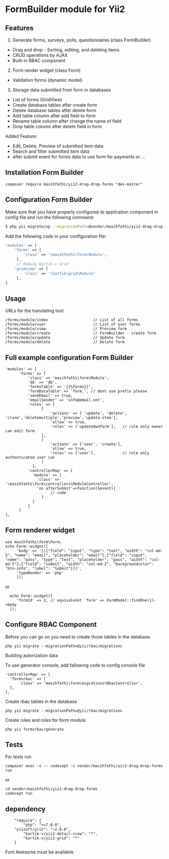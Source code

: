 FormBuilder module for Yii2
===================

## Features


1. Generate forms, surveys, polls, questionnaires (class FormBuilder)
 * Drag and drop - Sorting, editing, and deleting items
 * CRUD operations by AJAX
 * Built-in RBAC component

 
2. Form render  widget (class Form)
 * Validation forms (dynamic model)

3. Storage data submitted from form in databases
 * List of forms (GridView)
 * Create database tables after create form 
 * Delete database tables after delete form
 * Add table column after add field to form 
 * Rename table column after change the name of field
 * Drop table column after delete field in form

Added Feature:
* Edit, Delete, Preview of submitted item data
* Search and filter submitted item data
* after submit event for forms data to use form for payments or ...

## Installation Form Builder
```
composer require masihfathi/yii2-drag-drop-forms "dev-master"
```

## Configuration Form Builder
Make sure that you have properly configured `db` application component in config file and run the following command:
```bash
$ php yii migrate/up --migrationPath=@vendor/masihfathi/yii2-drag-drop-forms/migrations
```

Add the following code in your configuration file:
```php
'modules' => [
    'forms' => [
        'class' => '\masihfathi\form\Module',
     ],
     // Module Kartik-v Grid
    'gridview' => [
        'class' => '\kartik\grid\Module'
     ], 
]
```

##  Usage
URLs for the translating tool:

```
/forms/module/index                    // List of all forms                     
/forms/module/user                     // List of user forms
/forms/module/view                     // Preview form
/forms/module/create                   // FormBuilder - create form
/forms/module/update                   // Update form 
/forms/module/delete                   // Delete form
```

## Full example configuration Form Builder

```
'modules' => [
      'forms' => [
          'class' => 'masihfathi\form\Module',
          'db' => 'db',
          'formsTable' => '{{%forms}}',
          'formDataTable' => 'form_', // dont use prefix please
          'sendEmail' => true, 
          'emailSender' => 'info@email.net',
          'rules' => [
                [
                    'actions' => [ 'update', 'delete', 'clone','deletemultiple','preview','update-item'],
                    'allow' => true,
                    'roles' => ['updateOwnForm'],   // rule only owner can edit form
                ],
                [
                    'actions' => ['user', 'create'],
                    'allow' => true,
                    'roles' => ['user'],            // role only authenticated user can
                ]
            ],
          'controllerMap' => [
            'module' => [
              'class' => '\masihfathi\form\controllers\ModuleController',
              'on afterSubmit'=>function($event){
                    // code
                }
            ]
          ]
      ]
],
```

## Form renderer widget
```
use masihfathi\form\Form;
echo Form::widget([
     'body' => '[[{"field": "input", "type": "text", "width": "col-md-5", "name": "email", "placeholder": "email"},{"field": "input", "name": "pass", "type": "text", "placeholder": "pass", "width": "col-md-5"},{"field": "submit", "width": "col-md-2", "backgroundcolor": "btn-info", "label": "Submit"}]]',
     'typeRender' => 'php'
     ]);
```
or
```
  echo Form::widget([
     'formId' => 1, // equivalennt 'form' => FormModel::findOne(1)->body
  ]);
```

## Configure RBAC Component
Before you can go on you need to create those tables in the database.

```
php yii migrate --migrationPath=@yii/rbac/migrations
```

Building autorization data

To use generator console, add fallowing code to config console file
```
'controllerMap' => [
  'formsrbac' => [
      'class' => 'masihfathi\form\migrations\RbacController',
  ],
],
```
Create rbac tables in the database
```
php yii migrate --migrationPath=@yii/rbac/migrations
```
Create rules and roles for form module
```
php yii formsrbac/generate
```

## Tests
For tests run 
```
composer exec -v -- codecept -c vendor/masihfathi/yii2-drag-drop-forms run
```
or
```
cd vendor/masihfathi/yii2-drag-drop-forms
codecept run
```
## dependency
```
    "require": {
        "php": ">=7.0.0",
	"yiisoft/yii2": "~2.0.0",
        "kartik-v/yii2-detail-view": "*",
        "kartik-v/yii2-grid": "*"
    }
```
Font Awesome must be available.